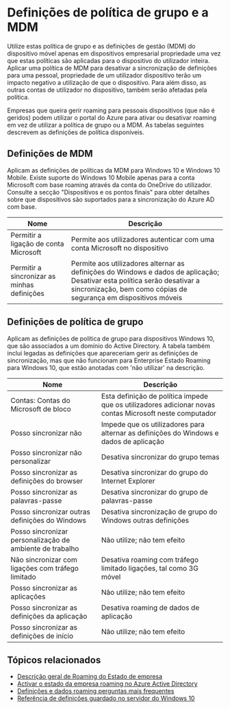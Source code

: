 <properties
    pageTitle="Definições de política e a MDM grupo | Microsoft Azure"
    description="Fornece informações sobre a política de grupo e do dispositivo móvel as definições de gestão (MDM) que devem ser utilizadas em dispositivos empresarial propriedade. Estas políticas são aplicadas para o dispositivo do utilizador inteira."
    services="active-directory"
    keywords="o que são política de grupo e definições da MDM de Roaming do Estado de empresa, Roaming de estado de empresa, nuvem do windows"
    documentationCenter=""
    authors="femila"
    manager="swadhwa"
    editor="curtand"/>

<tags
    ms.service="active-directory"  
    ms.workload="identity"
    ms.tgt_pltfrm="na"
    ms.devlang="na"
    ms.topic="article"
    ms.date="09/27/2016"
    ms.author="femila"/>

# <a name="group-policy-and-mdm-settings"></a>Definições de política de grupo e a MDM

Utilize estas política de grupo e as definições de gestão (MDM) do dispositivo móvel apenas em dispositivos empresarial propriedade uma vez que estas políticas são aplicadas para o dispositivo do utilizador inteira. Aplicar uma política de MDM para desativar a sincronização de definições para uma pessoal, propriedade de um utilizador dispositivo terão um impacto negativo a utilização de que o dispositivo. Para além disso, as outras contas de utilizador no dispositivo, também serão afetadas pela política.

Empresas que queira gerir roaming para pessoais dispositivos (que não é geridos) podem utilizar o portal do Azure para ativar ou desativar roaming em vez de utilizar a política de grupo ou a MDM.
As tabelas seguintes descrevem as definições de política disponíveis.

## <a name="mdm-settings"></a>Definições de MDM
Aplicam as definições de políticas da MDM para Windows 10 e Windows 10 Mobile.  Existe suporte do Windows 10 Mobile apenas para a conta Microsoft com base roaming através da conta do OneDrive do utilizador.  Consulte a secção "Dispositivos e os pontos finais" para obter detalhes sobre que dispositivos são suportados para a sincronização do Azure AD com base.

| Nome                               | Descrição                                                          |
|------------------------------------|----------------------------------------------------------------------|
| Permitir a ligação de conta Microsoft | Permite aos utilizadores autenticar com uma conta Microsoft no dispositivo |
| Permitir a sincronizar as minhas definições             | Permite aos utilizadores alternar as definições do Windows e dados de aplicação; Desativar esta política serão desativar a sincronização, bem como cópias de segurança em dispositivos móveis                  |

## <a name="group-policy-settings"></a>Definições de política de grupo
Aplicam as definições de política de grupo para dispositivos Windows 10, que são associados a um domínio do Active Directory. A tabela também inclui legadas as definições que apareceriam gerir as definições de sincronização, mas que não funcionam para Enterprise Estado Roaming para Windows 10, que estão anotadas com 'não utilizar' na descrição.

| Nome                                | Descrição |
|-------------------------------------|-------------|
| Contas: Contas do Microsoft de bloco  |Esta definição de política impede que os utilizadores adicionar novas contas Microsoft neste computador|
| Posso sincronizar não                         |Impede que os utilizadores para alternar as definições do Windows e dados de aplicação|
| Posso sincronizar não personalizar             |Desativa sincronizar do grupo temas|
| Posso sincronizar as definições do browser        |Desativa sincronizar do grupo do Internet Explorer|
| Posso sincronizar as palavras-passe               |Desativa sincronizar do grupo de palavras-passe|
| Posso sincronizar outras definições do Windows  |Desativa sincronização de grupo do Windows outras definições|
| Posso sincronizar personalização de ambiente de trabalho |Não utilize; não tem efeito|
| Não sincronizar com ligações com tráfego limitado  |Desativa roaming com tráfego limitado ligações, tal como 3G móvel|
| Posso sincronizar as aplicações                    |Não utilize; não tem efeito|
|Posso sincronizar as definições da aplicação             |Desativa roaming de dados de aplicação|
|Posso sincronizar as definições de início           |Não utilize; não tem efeito|


## <a name="related-topics"></a>Tópicos relacionados
- [Descrição geral de Roaming do Estado de empresa](active-directory-windows-enterprise-state-roaming-overview.md)
- [Activar o estado da empresa roaming no Azure Active Directory](active-directory-windows-enterprise-state-roaming-enable.md)
- [Definições e dados roaming perguntas mais frequentes](active-directory-windows-enterprise-state-roaming-faqs.md)
- [Referência de definições guardado no servidor do Windows 10](active-directory-windows-enterprise-state-roaming-windows-settings-reference.md)

